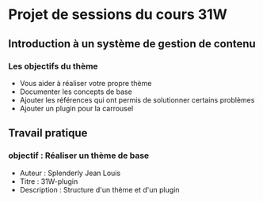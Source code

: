 # Projet de sessions du cours 31W
## Introduction à un système de gestion de contenu

### Les objectifs du thème
- Vous aider à réaliser votre propre thème
- Documenter les concepts de base
- Ajouter les références qui ont permis de solutionner certains problèmes
- Ajouter un plugin pour la carrousel


## Travail pratique

### objectif : Réaliser un thème de base
- Auteur : Splenderly Jean Louis
- Titre : 31W-plugin
- Description : Structure d'un thème et d'un plugin
